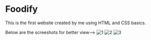 # Foodify
This is the first website created by me using HTML and CSS basics.

Below are the screeshots for better view-->
![1](https://github.com/DinanathDash/Foodify/assets/108653031/7420ffb7-cfa7-485d-8273-d39483c1baad)
![2](https://github.com/DinanathDash/Foodify/assets/108653031/eb7eef69-c8b9-4052-810e-7b32515039f2)
![3](https://github.com/DinanathDash/Foodify/assets/108653031/b26d9fa1-97a3-423c-a94a-4df851eb4f2d)
